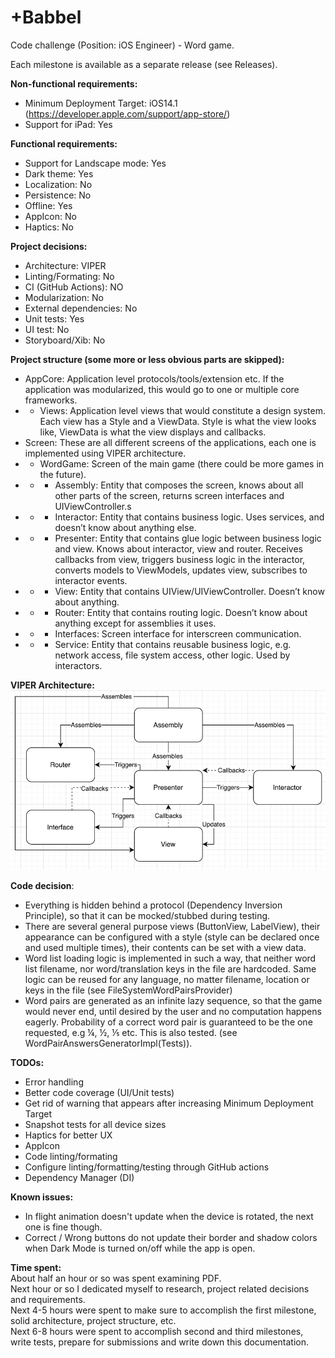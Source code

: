 # +Babbel
Code challenge (Position: iOS Engineer) - Word game.

Each milestone is available as a separate release (see Releases).

**Non-functional requirements:**
- Minimum Deployment Target: iOS14.1 (https://developer.apple.com/support/app-store/)
- Support for iPad: Yes

**Functional requirements:**
- Support for Landscape mode: Yes
- Dark theme: Yes
- Localization: No
- Persistence: No
- Offline: Yes
- AppIcon: No
- Haptics: No

**Project decisions:**
- Architecture: VIPER
- Linting/Formating: No
- CI (GitHub Actions): NO
- Modularization: No
- External dependencies: No
- Unit tests: Yes
- UI test: No
- Storyboard/Xib: No

**Project structure (some more or less obvious parts are skipped):**
- AppCore: Application level protocols/tools/extension etc. If the application was modularized, this would go to one or multiple core frameworks.
- - Views: Application level views that would constitute a design system. Each view has a Style and a ViewData. Style is what the view looks like, ViewData is what the view displays and callbacks.
- Screen: These are all different screens of the applications, each one is implemented using VIPER architecture.
- - WordGame: Screen of the main game (there could be more games in the future).
- - - Assembly: Entity that composes the screen, knows about all other parts of the screen, returns screen interfaces and UIViewController.s
- - - Interactor: Entity that contains business logic. Uses services, and doesn’t know about anything else. 
- - - Presenter: Entity that contains glue logic between business logic and view. Knows about interactor, view and router. Receives callbacks from view, triggers business logic in the interactor, converts models to ViewModels, updates view, subscribes to interactor events.
- - - View: Entity that contains UIView/UIViewController. Doesn’t know about anything.
- - - Router: Entity that contains routing logic. Doesn’t know about anything except for assemblies it uses.
- - - Interfaces: Screen interface for interscreen communication.
- - - Service:  Entity that contains reusable business logic, e.g. network access, file system access, other logic. Used by interactors.

**VIPER Architecture:**
![VIPER.png](VIPER.png)  

**Code decision**:
- Everything is hidden behind a protocol (Dependency Inversion Principle), so that it can be mocked/stubbed during testing. 
- There are several general purpose views (ButtonView, LabelView), their appearance can be configured with a style (style can be declared once and used multiple times), their contents can be set with a view data. 
- Word list loading logic is implemented in such a way, that neither word list filename, nor word/translation keys in the file are hardcoded. Same logic can be reused for any language, no matter filename, location or keys in the file (see FileSystemWordPairsProvider)
- Word pairs are generated as an infinite lazy sequence, so that the game would never end, until desired by the user and no computation happens eagerly. Probability of a correct word pair is guaranteed to be the one requested, e.g ¼, ½, ⅕ etc. This is also tested. 
(see WordPairAnswersGeneratorImpl(Tests)).

**TODOs:**
- Error handling
- Better code coverage (UI/Unit tests)
- Get rid of warning that appears after increasing Minimum Deployment Target
- Snapshot tests for all device sizes
- Haptics for better UX
- AppIcon
- Code linting/formating
- Configure linting/formatting/testing through GitHub actions
- Dependency Manager (DI)

**Known issues:**
- In flight animation doesn't update when the device is rotated, the next one is fine though.
- Correct / Wrong buttons do not update their border and shadow colors when Dark Mode is turned on/off while the app is open.


**Time spent:**  
About half an hour or so was spent examining PDF.  
Next hour or so I dedicated myself to research, project related decisions and requirements.  
Next 4-5 hours were spent to make sure to accomplish the first milestone, solid architecture, project structure, etc.  
Next 6-8 hours were spent to accomplish second and third milestones, write tests, prepare for submissions and write down this documentation.  
